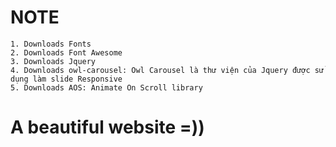 # NOTE

    1. Downloads Fonts
    2. Downloads Font Awesome
    3. Downloads Jquery
    4. Downloads owl-carousel: Owl Carousel là thư viện của Jquery được sử dụng làm slide Responsive
    5. Downloads AOS: Animate On Scroll library 


# A beautiful website =))